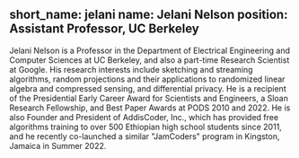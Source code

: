 short_name: jelani 
name: Jelani Nelson
position: Assistant Professor, UC Berkeley
---
Jelani Nelson is a Professor in the Department of Electrical Engineering and Computer Sciences at UC Berkeley, and also a part-time Research Scientist at Google. His research interests include sketching and streaming algorithms, random projections and their applications to randomized linear algebra and compressed sensing, and differential privacy. He is a recipient of the Presidential Early Career Award for Scientists and Engineers, a Sloan Research Fellowship, and Best Paper Awards at PODS 2010 and 2022. He is also Founder and President of AddisCoder, Inc., which has provided free algorithms training to over 500 Ethiopian high school students since 2011, and he recently co-launched a similar "JamCoders" program in Kingston, Jamaica in Summer 2022.
